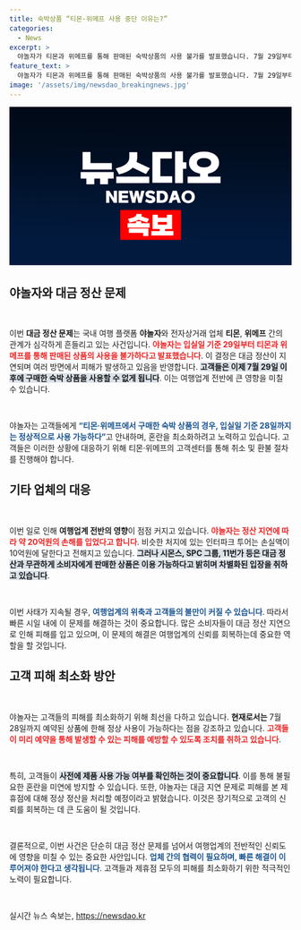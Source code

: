 ```yaml
---
title: 숙박상품 “티몬·위메프 사용 중단 이유는?”
categories:
  - News
excerpt: >
  야놀자가 티몬과 위메프를 통해 판매된 숙박상품의 사용 불가를 발표했습니다. 7월 29일부터의 예약은 무효 처리되며, 이로 인해 고객과 제휴점에 피해가 우려됩니다. 정산 지연에 따른 혼란 속, 여행업계의 빠른 정상화가 필요합니다!
feature_text: >
  야놀자가 티몬과 위메프를 통해 판매된 숙박상품의 사용 불가를 발표했습니다. 7월 29일부터의 예약은 무효 처리되며, 이로 인해 고객과 제휴점에 피해가 우려됩니다. 정산 지연에 따른 혼란 속, 여행업계의 빠른 정상화가 필요합니다!
image: '/assets/img/newsdao_breakingnews.jpg'
---
```


<p><img src="/assets/img/newsdao_breakingnews.jpg" alt="implanttips 속보" /></p>

<h2 data-ke-size="size26">야놀자와 대금 정산 문제</h2>

<p data-ke-size="size16">&nbsp;</p> 

<p>이번 <b>대금 정산 문제</b>는 국내 여행 플랫폼 <b>야놀자</b>와 전자상거래 업체 <b>티몬</b>, <b>위메프</b> 간의 관계가 심각하게 흔들리고 있는 사건입니다. <b><span style="color: #ee2323;">야놀자는 입실일 기준 29일부터 티몬과 위메프를 통해 판매된 상품의 사용을 불가하다고 발표했습니다</span></b>. 이 결정은 대금 정산이 지연되며 여러 방면에서 피해가 발생하고 있음을 반영합니다. <b><span style="background-color: #21538527;">고객들은 이제 7월 29일 이후에 구매한 숙박 상품을 사용할 수 없게 됩니다</span></b>. 이는 여행업계 전반에 큰 영향을 미칠 수 있습니다.</p>

<p data-ke-size="size16">&nbsp;</p> 

<p>야놀자는 고객들에게 <b><span style="color: #1a5490;">“티몬·위메프에서 구매한 숙박 상품의 경우, 입실일 기준 28일까지는 정상적으로 사용 가능하다”</span></b>고 안내하며, 혼란을 최소화하려고 노력하고 있습니다. 고객들은 이러한 상황에 대응하기 위해 티몬·위메프의 고객센터를 통해 취소 및 환불 절차를 진행해야 합니다. </p>

<h2 data-ke-size="size26">기타 업체의 대응</h2>

<p data-ke-size="size16">&nbsp;</p> 

<p>이번 일로 인해 <b>여행업계 전반의 영향</b>이 점점 커지고 있습니다. <b><span style="color: #ee2323;">야놀자는 정산 지연에 따라 약 20억원의 손해를 입었다고 합니다</span></b>. 비슷한 처지에 있는 인터파크 투어는 손실액이 10억원에 달한다고 전해지고 있습니다. <b><span style="background-color: #21538527;">그러나 시몬스, SPC 그룹, 11번가 등은 대금 정산과 무관하게 소비자에게 판매한 상품은 이용 가능하다고 밝히며 차별화된 입장을 취하고 있습니다</span></b>.</p>

<p data-ke-size="size16">&nbsp;</p> 

<p>이번 사태가 지속될 경우, <b><span style="color: #1a5490;">여행업계의 위축과 고객들의 불만이 커질 수 있습니다</span></b>. 따라서 빠른 시일 내에 이 문제를 해결하는 것이 중요합니다. 많은 소비자들이 대금 정산 지연으로 인해 피해를 입고 있으며, 이 문제의 해결은 여행업계의 신뢰를 회복하는데 중요한 역할을 할 것입니다.</p>

<h2 data-ke-size="size26">고객 피해 최소화 방안</h2>

<p data-ke-size="size16">&nbsp;</p> 

<p>야놀자는 고객들의 피해를 최소화하기 위해 최선을 다하고 있습니다. <b>현재로서는</b> 7월 28일까지 예약된 상품에 한해 정상 사용이 가능하다는 점을 강조하고 있습니다. <b><span style="color: #ee2323;">고객들이 미리 예약을 통해 발생할 수 있는 피해를 예방할 수 있도록 조치를 취하고 있습니다</span></b>. </p>

<p data-ke-size="size16">&nbsp;</p> 

<p>특히, 고객들이 <b><span style="background-color: #21538527;">사전에 제품 사용 가능 여부를 확인하는 것이 중요합니다</span></b>. 이를 통해 불필요한 혼란을 미연에 방지할 수 있습니다. 또한, 야놀자는 대금 지연 문제로 피해를 본 제휴점에 대해 정상 정산을 처리할 예정이라고 밝혔습니다. 이것은 장기적으로 고객의 신뢰를 회복하는 데 큰 도움이 될 것입니다.</p>

<p data-ke-size="size16">&nbsp;</p> 

<p>결론적으로, 이번 사건은 단순히 대금 정산 문제를 넘어서 여행업계의 전반적인 신뢰도에 영향을 미칠 수 있는 중요한 사안입니다. <b><span style="color: #1a5490;">업체 간의 협력이 필요하며, 빠른 해결이 이루어져야 한다고 생각됩니다</span></b>. 고객들과 제휴점 모두의 피해를 최소화하기 위한 적극적인 노력이 필요합니다. </p>

<p data-ke-size="size16">&nbsp;</p>
실시간 뉴스 속보는, <a href="https://newsdao.kr" rel="dofollow">https://newsdao.kr</a>


